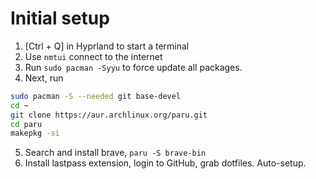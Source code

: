 # Initial setup

1. [Ctrl + Q] in Hyprland to start a terminal
2. Use `nmtui` connect to the internet
3. Run `sudo pacman -Syyu` to force update all packages.
4. Next, run
```bash
sudo pacman -S --needed git base-devel 
cd ~
git clone https://aur.archlinux.org/paru.git
cd paru
makepkg -si
```
5. Search and install brave, `paru -S brave-bin`
6. Install lastpass extension, login to GitHub, grab dotfiles. Auto-setup.
